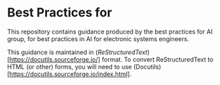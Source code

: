 # Best Practices for

This repository contains guidance produced by the best practices for AI group, 
for best practices in AI for electronic systems engineers.

This guidance is maintained in 
(*ReStructuredText*)[https://docutils.sourceforge.io/] format. To convert 
ReStructuredText to HTML (or other) forms, you will need to use
(Docutils)[https://docutils.sourceforge.io/index.html].
